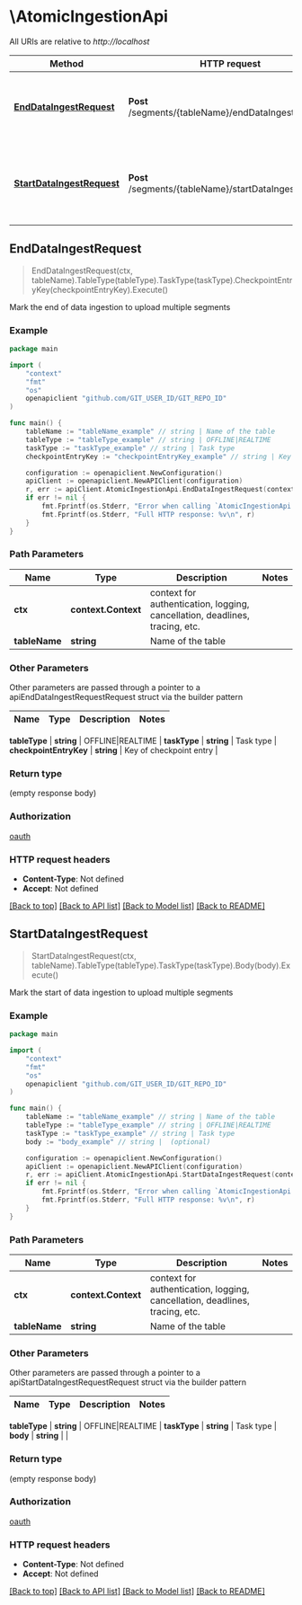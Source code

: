 # \AtomicIngestionApi

All URIs are relative to *http://localhost*

Method | HTTP request | Description
------------- | ------------- | -------------
[**EndDataIngestRequest**](AtomicIngestionApi.md#EndDataIngestRequest) | **Post** /segments/{tableName}/endDataIngestRequest | Mark the end of data ingestion to upload multiple segments
[**StartDataIngestRequest**](AtomicIngestionApi.md#StartDataIngestRequest) | **Post** /segments/{tableName}/startDataIngestRequest | Mark the start of data ingestion to upload multiple segments



## EndDataIngestRequest

> EndDataIngestRequest(ctx, tableName).TableType(tableType).TaskType(taskType).CheckpointEntryKey(checkpointEntryKey).Execute()

Mark the end of data ingestion to upload multiple segments

### Example

```go
package main

import (
    "context"
    "fmt"
    "os"
    openapiclient "github.com/GIT_USER_ID/GIT_REPO_ID"
)

func main() {
    tableName := "tableName_example" // string | Name of the table
    tableType := "tableType_example" // string | OFFLINE|REALTIME
    taskType := "taskType_example" // string | Task type
    checkpointEntryKey := "checkpointEntryKey_example" // string | Key of checkpoint entry

    configuration := openapiclient.NewConfiguration()
    apiClient := openapiclient.NewAPIClient(configuration)
    r, err := apiClient.AtomicIngestionApi.EndDataIngestRequest(context.Background(), tableName).TableType(tableType).TaskType(taskType).CheckpointEntryKey(checkpointEntryKey).Execute()
    if err != nil {
        fmt.Fprintf(os.Stderr, "Error when calling `AtomicIngestionApi.EndDataIngestRequest``: %v\n", err)
        fmt.Fprintf(os.Stderr, "Full HTTP response: %v\n", r)
    }
}
```

### Path Parameters


Name | Type | Description  | Notes
------------- | ------------- | ------------- | -------------
**ctx** | **context.Context** | context for authentication, logging, cancellation, deadlines, tracing, etc.
**tableName** | **string** | Name of the table | 

### Other Parameters

Other parameters are passed through a pointer to a apiEndDataIngestRequestRequest struct via the builder pattern


Name | Type | Description  | Notes
------------- | ------------- | ------------- | -------------

 **tableType** | **string** | OFFLINE|REALTIME | 
 **taskType** | **string** | Task type | 
 **checkpointEntryKey** | **string** | Key of checkpoint entry | 

### Return type

 (empty response body)

### Authorization

[oauth](../README.md#oauth)

### HTTP request headers

- **Content-Type**: Not defined
- **Accept**: Not defined

[[Back to top]](#) [[Back to API list]](../README.md#documentation-for-api-endpoints)
[[Back to Model list]](../README.md#documentation-for-models)
[[Back to README]](../README.md)


## StartDataIngestRequest

> StartDataIngestRequest(ctx, tableName).TableType(tableType).TaskType(taskType).Body(body).Execute()

Mark the start of data ingestion to upload multiple segments

### Example

```go
package main

import (
    "context"
    "fmt"
    "os"
    openapiclient "github.com/GIT_USER_ID/GIT_REPO_ID"
)

func main() {
    tableName := "tableName_example" // string | Name of the table
    tableType := "tableType_example" // string | OFFLINE|REALTIME
    taskType := "taskType_example" // string | Task type
    body := "body_example" // string |  (optional)

    configuration := openapiclient.NewConfiguration()
    apiClient := openapiclient.NewAPIClient(configuration)
    r, err := apiClient.AtomicIngestionApi.StartDataIngestRequest(context.Background(), tableName).TableType(tableType).TaskType(taskType).Body(body).Execute()
    if err != nil {
        fmt.Fprintf(os.Stderr, "Error when calling `AtomicIngestionApi.StartDataIngestRequest``: %v\n", err)
        fmt.Fprintf(os.Stderr, "Full HTTP response: %v\n", r)
    }
}
```

### Path Parameters


Name | Type | Description  | Notes
------------- | ------------- | ------------- | -------------
**ctx** | **context.Context** | context for authentication, logging, cancellation, deadlines, tracing, etc.
**tableName** | **string** | Name of the table | 

### Other Parameters

Other parameters are passed through a pointer to a apiStartDataIngestRequestRequest struct via the builder pattern


Name | Type | Description  | Notes
------------- | ------------- | ------------- | -------------

 **tableType** | **string** | OFFLINE|REALTIME | 
 **taskType** | **string** | Task type | 
 **body** | **string** |  | 

### Return type

 (empty response body)

### Authorization

[oauth](../README.md#oauth)

### HTTP request headers

- **Content-Type**: Not defined
- **Accept**: Not defined

[[Back to top]](#) [[Back to API list]](../README.md#documentation-for-api-endpoints)
[[Back to Model list]](../README.md#documentation-for-models)
[[Back to README]](../README.md)


